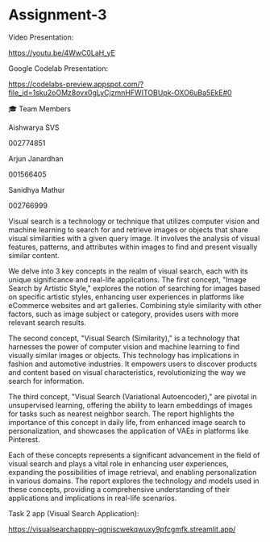 # Assignment-3

Video Presentation: 

https://youtu.be/4WwC0LaH_yE

Google Codelab Presentation:

https://codelabs-preview.appspot.com/?file_id=1sku2oOMz8ovx0gLyCjzmnHFWITOBUpk-OXO6uBa5EkE#0

🎓 Team Members

Aishwarya SVS

002774851

Arjun Janardhan

001566405

Sanidhya Mathur

002766999

Visual search is a technology or technique that utilizes computer vision and machine learning to search for and retrieve images or objects that share visual similarities with a given query image. It involves the analysis of visual features, patterns, and attributes within images to find and present visually similar content.

We delve into 3 key concepts in the realm of visual search, each with its unique significance and real-life applications. The first concept, "Image Search by Artistic Style," explores the notion of searching for images based on specific artistic styles, enhancing user experiences in platforms like eCommerce websites and art galleries. Combining style similarity with other factors, such as image subject or category, provides users with more relevant search results.

The second concept, "Visual Search (Similarity)," is a technology that harnesses the power of computer vision and machine learning to find visually similar images or objects. This technology has implications in fashion and automotive industries. It empowers users to discover products and content based on visual characteristics, revolutionizing the way we search for information.

The third concept, "Visual Search (Variational Autoencoder)," are pivotal in unsupervised learning, offering the ability to learn embeddings of images for tasks such as nearest neighbor search. The report highlights the importance of this concept in daily life, from enhanced image search to personalization, and showcases the application of VAEs in platforms like Pinterest.

Each of these concepts represents a significant advancement in the field of visual search and plays a vital role in enhancing user experiences, expanding the possibilities of image retrieval, and enabling personalization in various domains. The report explores the technology and models used in these concepts, providing a comprehensive understanding of their applications and implications in real-life scenarios.

Task 2 app (Visual Search Application): 

https://visualsearchapppy-qgniscwekqwuxy9pfcgmfk.streamlit.app/
